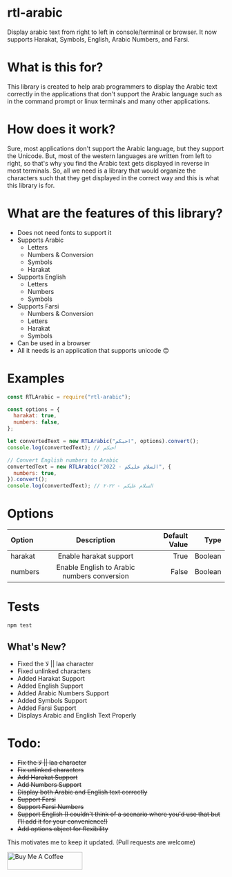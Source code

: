 # rtl-arabic

Display arabic text from right to left in console/terminal or browser. It now supports Harakat, Symbols, English, Arabic Numbers, and Farsi.

# What is this for?

This library is created to help arab programmers to display the Arabic text correctly in the applications that don't support the Arabic language such as in the command prompt or linux terminals and many other applications.

# How does it work?

Sure, most applications don't support the Arabic language, but they support the Unicode. But, most of the western languages are written from left to right, so that's why you find the Arabic text gets displayed in reverse in most terminals. So, all we need is a library that would organize the characters such that they get displayed in the correct way and this is what this library is for.

# What are the features of this library?

- Does not need fonts to support it
- Supports Arabic
  - Letters
  - Numbers & Conversion
  - Symbols
  - Harakat
- Supports English
  - Letters
  - Numbers
  - Symbols
- Supports Farsi
  - Numbers & Conversion
  - Letters
  - Harakat
  - Symbols
- Can be used in a browser
- All it needs is an application that supports unicode 😊

# Examples

```js
const RTLArabic = require("rtl-arabic");

const options = {
  harakat: true,
  numbers: false,
};

let convertedText = new RTLArabic("احبكم", options).convert();
console.log(convertedText); // احبكم

// Convert English numbers to Arabic
convertedText = new RTLArabic("السلام عليكم - 2022", {
  numbers: true,
}).convert();
console.log(convertedText); // السلام عليكم - ٢٠٢٢
```

# Options

| Option  |                 Description                 | Default Value |    Type |
| :------ | :-----------------------------------------: | ------------: | ------: |
| harakat |           Enable harakat support            |          True | Boolean |
| numbers | Enable English to Arabic numbers conversion |         False | Boolean |

# Tests

```js
npm test
```

## What's New?

- Fixed the لا || laa character
- Fixed unlinked characters
- Added Harakat Support
- Added English Support
- Added Arabic Numbers Support
- Added Symbols Support
- Added Farsi Support
- Displays Arabic and English Text Properly

# Todo:

- ~~Fix the لا || laa character~~
- ~~Fix unlinked characters~~
- ~~Add Harakat Support~~
- ~~Add Numbers Support~~
- ~~Display both Arabic and English text correctly~~
- ~~Support Farsi~~
- ~~Support Farsi Numbers~~
- ~~Support English (I couldn't think of a scenario where you'd use that but I'll add it for your convenience!)~~
- ~~Add options object for flexibility~~

This motivates me to keep it updated. (Pull requests are welcome)

<a href="https://www.buymeacoffee.com/drrg" target="_blank"><img src="https://cdn.buymeacoffee.com/buttons/default-orange.png" alt="Buy Me A Coffee" height="41" width="174"></a>
